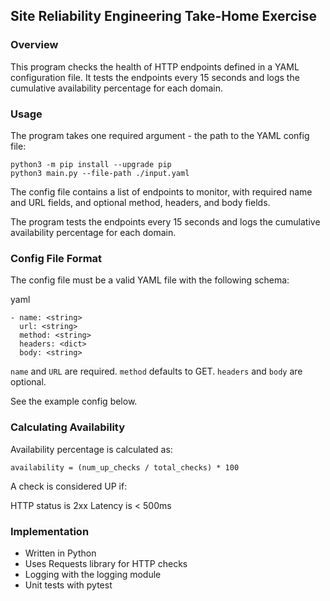 ## Site Reliability Engineering Take-Home Exercise

### Overview
This program checks the health of HTTP endpoints defined in a YAML configuration file. It tests the endpoints every 15 seconds and logs the cumulative availability percentage for each domain.

### Usage
The program takes one required argument - the path to the YAML config file:

```
python3 -m pip install --upgrade pip
python3 main.py --file-path ./input.yaml
```

The config file contains a list of endpoints to monitor, with required name and URL fields, and optional method, headers, and body fields.

The program tests the endpoints every 15 seconds and logs the cumulative availability percentage for each domain.

### Config File Format

The config file must be a valid YAML file with the following schema:

yaml

```
- name: <string>
  url: <string> 
  method: <string>
  headers: <dict> 
  body: <string>
```
`name` and `URL` are required. `method` defaults to GET. `headers` and `body` are optional.

See the example config below.

### Calculating Availability

Availability percentage is calculated as:

```
availability = (num_up_checks / total_checks) * 100
```

A check is considered UP if:

HTTP status is 2xx
Latency is < 500ms

### Implementation
* Written in Python
* Uses Requests library for HTTP checks
* Logging with the logging module
* Unit tests with pytest
